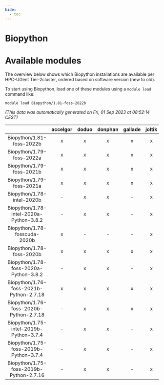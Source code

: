 ```yaml
---
hide:
  - toc
---
```


Biopython
=========

# Available modules


The overview below shows which Biopython installations are available per HPC-UGent Tier-2cluster, ordered based on software version (new to old).

To start using Biopython, load one of these modules using a `module load` command like:

```shell
module load Biopython/1.81-foss-2022b
```

*(This data was automatically generated on Fri, 01 Sep 2023 at 08:52:14 CEST)*  

| |accelgor|doduo|donphan|gallade|joltik|skitty|swalot|victini|
| :---: | :---: | :---: | :---: | :---: | :---: | :---: | :---: | :---: |
|Biopython/1.81-foss-2022b|x|x|x|x|x|x|x|x|
|Biopython/1.79-foss-2022a|x|x|x|x|x|x|x|x|
|Biopython/1.79-foss-2021b|x|x|x|x|x|x|x|x|
|Biopython/1.79-foss-2021a|x|x|x|x|x|x|x|x|
|Biopython/1.78-intel-2020b|-|x|x|-|x|x|x|x|
|Biopython/1.78-intel-2020a-Python-3.8.2|-|x|x|-|x|x|x|x|
|Biopython/1.78-fosscuda-2020b|x|-|-|-|x|-|-|-|
|Biopython/1.78-foss-2020b|x|x|x|x|x|x|x|x|
|Biopython/1.78-foss-2020a-Python-3.8.2|-|x|x|-|x|x|x|x|
|Biopython/1.76-foss-2021b-Python-2.7.18|x|x|x|x|x|x|x|x|
|Biopython/1.76-foss-2020b-Python-2.7.18|-|x|x|x|x|x|x|x|
|Biopython/1.75-intel-2019b-Python-3.7.4|-|x|x|-|x|x|-|x|
|Biopython/1.75-foss-2019b-Python-3.7.4|-|x|x|-|x|x|x|x|
|Biopython/1.75-foss-2019b-Python-2.7.16|-|x|x|-|x|x|-|x|
